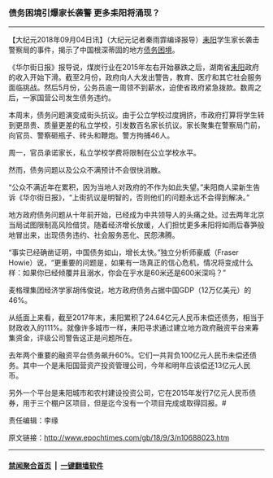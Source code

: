 ### 债务困境引爆家长袭警 更多耒阳将涌现？
------------------------

<p>【大纪元2018年09月04日讯】（大纪元记者秦雨霏编译报导）<a href="http://www.epochtimes.com/gb/tag/%E8%80%92%E9%98%B3.html">耒阳</a>学生家长袭击警察局的事件，揭示了中国根深蒂固的地方<a href="http://www.epochtimes.com/gb/tag/%E5%80%BA%E5%8A%A1%E5%9B%B0%E5%A2%83.html">债务困境</a>。</p>
<p>《华尔街日报》报导说，煤炭行业在2015年左右开始暴跌之后，湖南省<a href="http://www.epochtimes.com/gb/tag/%E8%80%92%E9%98%B3.html">耒阳</a>政府的收入开始下滑。截至2月份，政府向人大发出警告，教育、医疗和其它社会服务面临挑战。然后5月份，公务员逾一周领不到薪水，迫使省政府紧急拨款。数周之后，一家国营公司发生债务违约。</p>
<p>本周末，债务问题演变成街头抗议。由于公立学校过度拥挤，市政府打算将学生转到更昂贵、质量更差的私立学校，引发数百名家长抗议。家长聚集在警察局门前，向官员、警察砸瓶子、砖头和鞭炮。警方拘捕46人。</p>
<p>周一，官员承诺家长，私立学校学费将限制在公立学校水平。</p>
<p>然而，债务问题以及公众不满预计不会很快消散。</p>
<p>“公众不满近年在累积，因为当地人对政府的不作为如此失望。”耒阳商人梁新生告诉《华尔街日报》，“上街抗议是明智的，否则他们的问题永远不会得到解决。”</p>
<p>地方政府债务问题从十年前开始，已经成为中共领导人的头痛之处。过去两年北京当局试图限制高风险借贷。随着经济增长放缓，人们担忧更多耒阳将如雨后春笋般地冒出来，出现债务违约、社会服务恶化、民怨沸腾。</p>
<p>“事实已经确凿证明，中国债务如山，增长太快。”独立分析师豪威（Fraser Howie）说，“更重要的问题是，如果有一场真正的信心危机，情况将变成什么样：如果你已经倾覆并且溺水，你会在乎水是60米还是600米深吗？”</p>
<p>麦格理集团经济学家胡伟俊说，地方政府债务占据中国GDP（12万亿美元）的46%。</p>
<p>从纸面上来看，截至2017年末，耒阳累积了24.64亿元人民币未偿还债务，相当于财政收入的111%。就像许多城市一样，耒阳寻求通过建立地方政府融资平台来筹集资金，评级公司警告这正是问题所在。</p>
<p>去年两个重要的融资平台债务飙升60%。它们一共背负100亿元人民币未偿还债务。其中一个是耒阳国营资产投资管理公司，今年和明年应该偿还13亿元人民币。</p>
<p>另外一个平台是耒阳城市和农村建设投资公司，它在2015年发行7亿元人民币债券，用于三个棚户区项目，但是迄今没有一个项目完成或取得回报。#</p>
<p>责任编辑：李缘</p>

原文链接：http://www.epochtimes.com/gb/18/9/3/n10688023.htm


------------------------
#### [禁闻聚合首页](https://github.com/gfw-breaker/banned-news/blob/master/README.md) &nbsp;|&nbsp;  [一键翻墙软件](https://github.com/gfw-breaker/nogfw/blob/master/README.md)